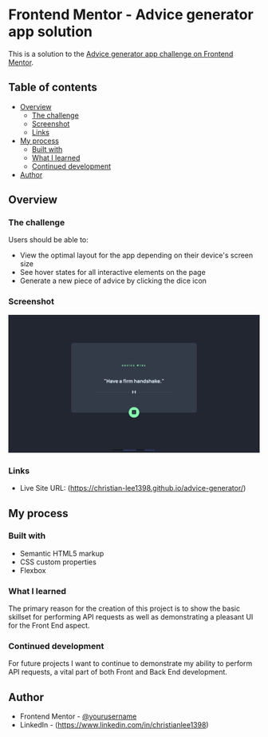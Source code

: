 # Frontend Mentor - Advice generator app solution

This is a solution to the [Advice generator app challenge on Frontend Mentor](https://www.frontendmentor.io/challenges/advice-generator-app-QdUG-13db).

## Table of contents

- [Overview](#overview)
  - [The challenge](#the-challenge)
  - [Screenshot](#screenshot)
  - [Links](#links)
- [My process](#my-process)
  - [Built with](#built-with)
  - [What I learned](#what-i-learned)
  - [Continued development](#continued-development)
- [Author](#author)


## Overview

### The challenge

Users should be able to:

- View the optimal layout for the app depending on their device's screen size
- See hover states for all interactive elements on the page
- Generate a new piece of advice by clicking the dice icon

### Screenshot

![](./images/screenshot.png)

### Links

- Live Site URL: (https://christian-lee1398.github.io/advice-generator/)

## My process

### Built with

- Semantic HTML5 markup
- CSS custom properties
- Flexbox


### What I learned

The primary reason for the creation of this project is to show the basic skillset for performing API requests as well as demonstrating a pleasant UI for the Front End aspect.


### Continued development

For future projects I want to continue to demonstrate my ability to perform API requests, a vital part of both Front and Back End development.


## Author

- Frontend Mentor - [@yourusername](https://www.frontendmentor.io/profile/christian-lee1398)
- LinkedIn - (https://www.linkedin.com/in/christianlee1398)



